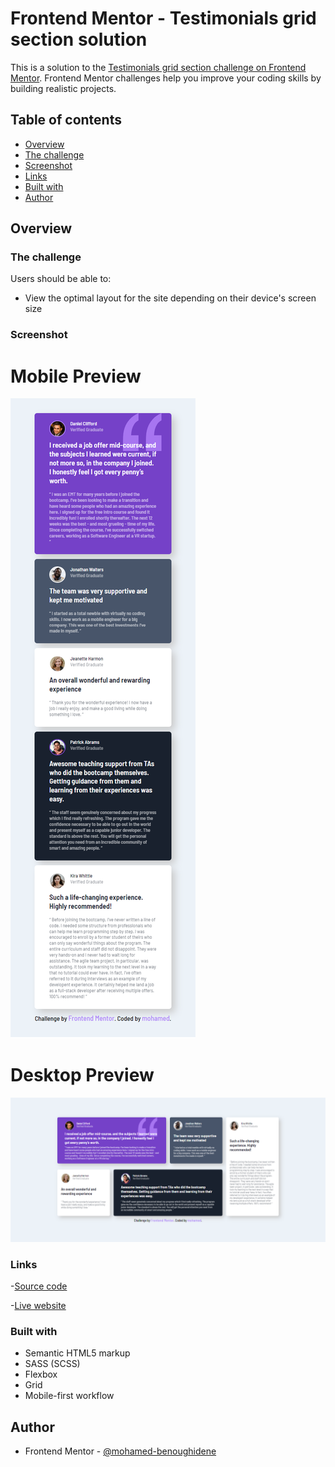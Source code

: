 # Frontend Mentor - Testimonials grid section solution

This is a solution to the [Testimonials grid section challenge on Frontend Mentor](https://www.frontendmentor.io/challenges/testimonials-grid-section-Nnw6J7Un7). Frontend Mentor challenges help you improve your coding skills by building realistic projects.

## Table of contents

- [Overview](#overview)
- [The challenge](#the-challenge)
- [Screenshot](#screenshot)
- [Links](#links)
- [Built with](#built-with)
- [Author](#author)

## Overview

### The challenge

Users should be able to:

- View the optimal layout for the site depending on their device's screen size

### Screenshot

# Mobile Preview

![screenshot](/images/screenshot-mobile.png)

# Desktop Preview

![screenshot](/images/screenshot-desktop.png)

### Links

-[Source code](https://github.com/romila2003/Testimonials-grid-section) 

-[Live website](https://elegant-gelato-536a23.netlify.app)

### Built with

- Semantic HTML5 markup
- SASS (SCSS)
- Flexbox
- Grid
- Mobile-first workflow

## Author

- Frontend Mentor - [@mohamed-benoughidene](https://www.frontendmentor.io/profile/mohamed-benoughidene)
